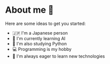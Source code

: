 # About me  👋

Here are some ideas to get you started:

- 🇯🇵 I'm a Japanese person
- 🤖 I'm currently learning AI
- 🐍 I'm also studying Python
- 💻 Programming is my hobby
- 🌱 I'm always eager to learn new technologies
